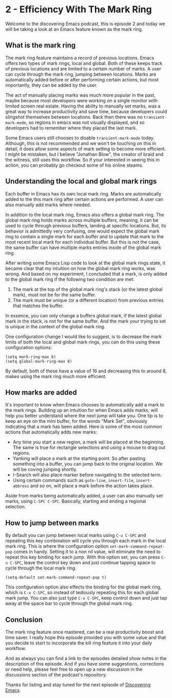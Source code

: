 # 2 - Efficiency With The Mark Ring

Welcome to the discovering Emacs podcast, this is episode 2 and today we will be taking a look at an Emacs feature known as the mark ring.

## What is the mark ring

The mark ring feature maintains a record of previous locations. Emacs offers two types of mark rings, local and global. Both of these keeps track of previous locations and are limited to a certain number of marks. A user can cycle through the mark ring, jumping between locations. Marks are automatically added before or after performing certain actions, but most importantly, they can be added by the user.

The act of manually placing marks was much more popular in the past, maybe because most developers were working on a single monitor with limited screen real estate. Having the ability to manually set marks, was a great way to increase productivity and save time, because developers could slingshot themselves between locations. Back then there was no `transient-mark-mode`, so regions in emacs was not visually displayed, and so developers had to remember where they placed the last mark.

Some Emacs users still chooses to disable `transient-mark-mode` today. Although, this is not recommended and we won't be touching on this in detail, it does allow some aspects of mark setting to become more efficient. I might be mistaken, but I believe "Jonathan Blow", the creator of braid and the witness, still uses this workflow. So if your interested in seeing this in action, you can probably go checkout some of his online steams.

## Understanding the local and global mark rings

Each buffer in Emacs has its own local mark ring. Marks are automatically added to the this mark ring after certain actions are performed. A user can also manually add marks where needed.

In addition to the local mark ring, Emacs also offers a global mark ring. The global mark ring holds marks across multiple buffers, meaning, it can be used to cycle through previous buffers, landing at specific locations. But, its behavior is admittedly very confusing, one would expect the global mark ring to contain a single mark for each buffer and to update that mark to the most recent local mark for each individual buffer. But this is not the case, the same buffer can have multiple marks entries inside of the global mark ring.

After writing some Emacs Lisp code to look at the global mark rings state, it became clear that my intuition on how the global mark ring works, was wrong. And based on my experiment, I concluded that a mark, is only added to the global mark ring if the following two condition are met:

1. The mark at the top of the global mark ring's stack (or the latest global mark), must not be for the same buffer.
2. The mark must be unique (or a different location) from previous entries that matches the buffer.

In essence, you can only change a buffers global mark, if the latest global mark in the stack, is not for the same buffer. And the mark your trying to set is unique in the context of the global mark ring.

One configuration change I would like to suggest, is to decrease the mark limits of both the local and global mark rings, you can do this using these configuration options:

```Lisp
(setq mark-ring-max 6)
(setq global-mark-ring-max 8)
```

By default, both of these have a value of 16 and decreasing this to around 8, makes using the mark ring much more efficient.

## How marks are added

It's important to know when Emacs chooses to automatically add a mark to the mark rings. Building up an intuition for when Emacs adds marks, will help you better understand where the next jump will take you. One tip is to keep an eye on the mini buffer, for the words "Mark Set", obviously indicating that a mark has been added. Here is some of the most common actions that automatically adds new marks:

- Any time you start a new region, a mark will be placed at the beginning. The same is true for rectangle selections and using a mouse to drag out regions.
- Yanking will place a mark at the starting point. So after pasting something into a buffer, you can jump back to the original location. We will be coving
  jumping shortly.
- I-Search will also place marker before navigating to the selected term.
- Using certain commands such as `goto-line`, `insert-file`, `insert-abbrevs` and so on, will place a mark before the action takes place.

Aside from marks being automatically added, a user can also manually set marks, using `C-SPC C-SPC`. Basically, starting and ending a regional selection.

## How to jump between marks

By default you can jump between local marks using `C-u C-SPC` and repeating this key combination will cycle you through each mark in the local mark ring. This is where the configuration option `set-mark-command-repeat-pop` comes in handy. Setting it to a non nil value, will eliminate the need to repeat this key binding for each jump. With this option set, you can press `C-u C-SPC`, leave the control key down and just continue tapping space to cycle through the local mark ring.

```Lisp
(setq-default set-mark-command-repeat-pop t)
```

This configuration option also effects the binding for the global mark ring, which is `C-x C-SPC`, so instead of tediously repeating this for each global mark jump. You can also just type `C-x C-SPC`, keep control down and just tap away at the space bar to cycle through the global mark ring.

## Conclusion

The mark ring feature once mastered, can be a real productivity boost and time saver. I really hope this episode provided you with some value and that you decide to start to incorporate the kill ring feature it into your daily workflow.

And as always you can find a link to the episodes detailed show notes in the description of this episode. And if you have some suggestions, corrections or need help, please feel free to open up a new discussion in the discussions section of the podcast's repository.

Thanks for listing and stay tuned for the next episode of [Discovering Emacs](https://www.discovering-emacs.com).
